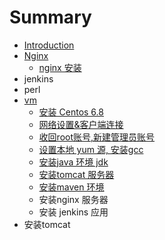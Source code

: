 # Summary

* [Introduction](README.md)
* [Nginx](chapter1.md)
  * [nginx 安装](chapter1/nginx-an-zhuang.md)
* jenkins
* perl
* [vm](vm.md)
  * [安装 Centos 6.8](vm/an-zhuang-centos-6-8.md)
  * [网络设置&客户端连接](vm/wang-luo-she-7f6e26-ke-hu-duan-lian-jie.md)
  * [收回root账号,新建管理员账号](vm/shou-hui-root-yong-62372c-chuang-jian-admin-yong-hu.md)
  * [设置本地 yum 源, 安装gcc](vm/she-zhi-ben-di-yum-6e902c-an-zhuang-gcc.md)
  * [安装java 环境 jdk](vm/an-zhuang-java-huan-jing-jdk.md)
  * [安装tomcat 服务器](vm/an-zhuang-tomcat-fu-wu-qi.md)
  * [安装maven 环境](vm/an-zhuang-maven-huan-jing.md)
  * 安装nginx 服务器
  * 安装 jenkins 应用
* 安装tomcat

